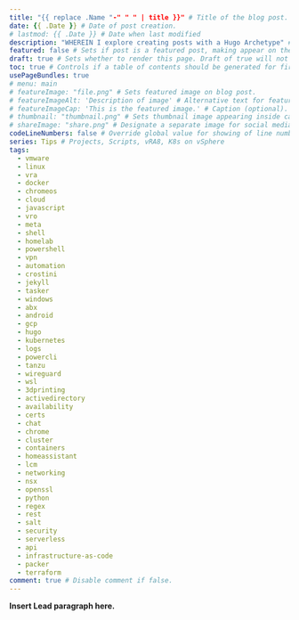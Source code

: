 ```yaml
---
title: "{{ replace .Name "-" " " | title }}" # Title of the blog post.
date: {{ .Date }} # Date of post creation.
# lastmod: {{ .Date }} # Date when last modified
description: "WHEREIN I explore creating posts with a Hugo Archetype" # Description used for search engine.
featured: false # Sets if post is a featured post, making appear on the home page side bar.
draft: true # Sets whether to render this page. Draft of true will not be rendered.
toc: true # Controls if a table of contents should be generated for first-level links automatically.
usePageBundles: true
# menu: main
# featureImage: "file.png" # Sets featured image on blog post.
# featureImageAlt: 'Description of image' # Alternative text for featured image.
# featureImageCap: 'This is the featured image.' # Caption (optional).
# thumbnail: "thumbnail.png" # Sets thumbnail image appearing inside card on homepage.
# shareImage: "share.png" # Designate a separate image for social media sharing.
codeLineNumbers: false # Override global value for showing of line numbers within code block.
series: Tips # Projects, Scripts, vRA8, K8s on vSphere
tags:
  - vmware
  - linux
  - vra
  - docker
  - chromeos
  - cloud
  - javascript
  - vro
  - meta
  - shell
  - homelab
  - powershell
  - vpn
  - automation
  - crostini
  - jekyll
  - tasker
  - windows
  - abx
  - android
  - gcp
  - hugo
  - kubernetes
  - logs
  - powercli
  - tanzu
  - wireguard
  - wsl
  - 3dprinting
  - activedirectory
  - availability
  - certs
  - chat
  - chrome
  - cluster
  - containers
  - homeassistant
  - lcm
  - networking
  - nsx
  - openssl
  - python
  - regex
  - rest
  - salt
  - security
  - serverless
  - api
  - infrastructure-as-code
  - packer
  - terraform
comment: true # Disable comment if false.
---
```


**Insert Lead paragraph here.**
